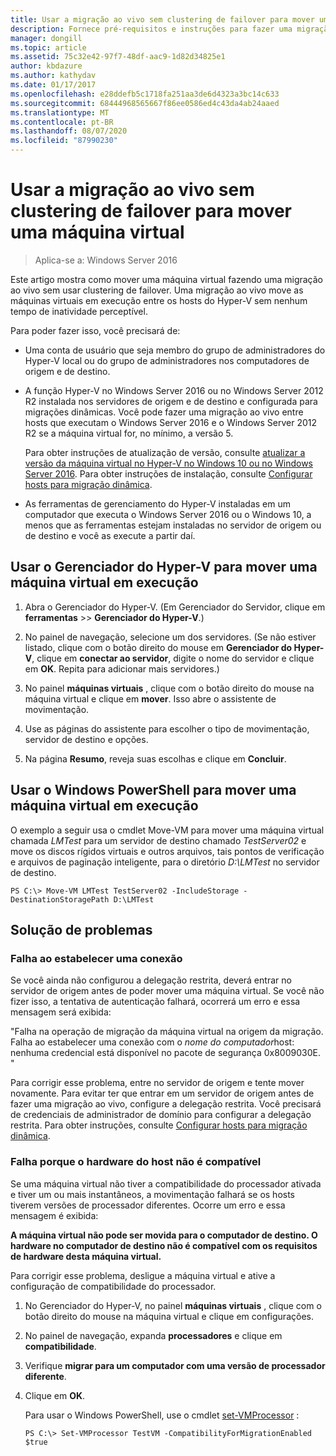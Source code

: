 ```yaml
---
title: Usar a migração ao vivo sem clustering de failover para mover uma máquina virtual
description: Fornece pré-requisitos e instruções para fazer uma migração ao vivo em um ambiente autônomo.
manager: dongill
ms.topic: article
ms.assetid: 75c32e42-97f7-48df-aac9-1d82d34825e1
author: kbdazure
ms.author: kathydav
ms.date: 01/17/2017
ms.openlocfilehash: e28ddefb5c1718fa251aa3de6d4323a3bc14c633
ms.sourcegitcommit: 68444968565667f86ee0586ed4c43da4ab24aaed
ms.translationtype: MT
ms.contentlocale: pt-BR
ms.lasthandoff: 08/07/2020
ms.locfileid: "87990230"
---
```

# <a name="use-live-migration-without-failover-clustering-to-move-a-virtual-machine"></a>Usar a migração ao vivo sem clustering de failover para mover uma máquina virtual

>Aplica-se a: Windows Server 2016

Este artigo mostra como mover uma máquina virtual fazendo uma migração ao vivo sem usar clustering de failover. Uma migração ao vivo move as máquinas virtuais em execução entre os hosts do Hyper-V sem nenhum tempo de inatividade perceptível.

Para poder fazer isso, você precisará de:

- Uma conta de usuário que seja membro do grupo de administradores do Hyper-V local ou do grupo de administradores nos computadores de origem e de destino.

- A função Hyper-V no Windows Server 2016 ou no Windows Server 2012 R2 instalada nos servidores de origem e de destino e configurada para migrações dinâmicas. Você pode fazer uma migração ao vivo entre hosts que executam o Windows Server 2016 e o Windows Server 2012 R2 se a máquina virtual for, no mínimo, a versão 5.

    Para obter instruções de atualização de versão, consulte [atualizar a versão da máquina virtual no Hyper-V no Windows 10 ou no Windows Server 2016](../deploy/Upgrade-virtual-machine-version-in-Hyper-V-on-Windows-or-Windows-Server.md). Para obter instruções de instalação, consulte [Configurar hosts para migração dinâmica](../deploy/Set-up-hosts-for-live-migration-without-Failover-Clustering.md).

- As ferramentas de gerenciamento do Hyper-V instaladas em um computador que executa o Windows Server 2016 ou o Windows 10, a menos que as ferramentas estejam instaladas no servidor de origem ou de destino e você as execute a partir daí.

## <a name="use-hyper-v-manager-to-move-a-running-virtual-machine"></a>Usar o Gerenciador do Hyper-V para mover uma máquina virtual em execução

1.  Abra o Gerenciador do Hyper-V. (Em Gerenciador do Servidor, clique em **ferramentas**  >> **Gerenciador do Hyper-V**.)

2.  No painel de navegação, selecione um dos servidores. (Se não estiver listado, clique com o botão direito do mouse em **Gerenciador do Hyper-V**, clique em **conectar ao servidor**, digite o nome do servidor e clique em **OK**. Repita para adicionar mais servidores.)

3.  No painel **máquinas virtuais** , clique com o botão direito do mouse na máquina virtual e clique em **mover**. Isso abre o assistente de movimentação.

4.  Use as páginas do assistente para escolher o tipo de movimentação, servidor de destino e opções.

5.  Na página **Resumo**, reveja suas escolhas e clique em **Concluir**.

## <a name="use-windows-powershell-to-move-a-running-virtual-machine"></a>Usar o Windows PowerShell para mover uma máquina virtual em execução

O exemplo a seguir usa o cmdlet Move-VM para mover uma máquina virtual chamada *LMTest* para um servidor de destino chamado *TestServer02* e move os discos rígidos virtuais e outros arquivos, tais pontos de verificação e arquivos de paginação inteligente, para o diretório *D:\LMTest* no servidor de destino.

```
PS C:\> Move-VM LMTest TestServer02 -IncludeStorage -DestinationStoragePath D:\LMTest
```

## <a name="troubleshooting"></a>Solução de problemas

### <a name="failed-to-establish-a-connection"></a>Falha ao estabelecer uma conexão

Se você ainda não configurou a delegação restrita, deverá entrar no servidor de origem antes de poder mover uma máquina virtual. Se você não fizer isso, a tentativa de autenticação falhará, ocorrerá um erro e essa mensagem será exibida:

"Falha na operação de migração da máquina virtual na origem da migração.
Falha ao estabelecer uma conexão com o *nome do computador*host: nenhuma credencial está disponível no pacote de segurança 0x8009030E. "

 Para corrigir esse problema, entre no servidor de origem e tente mover novamente. Para evitar ter que entrar em um servidor de origem antes de fazer uma migração ao vivo, configure a delegação restrita. Você precisará de credenciais de administrador de domínio para configurar a delegação restrita. Para obter instruções, consulte [Configurar hosts para migração dinâmica](../deploy/Set-up-hosts-for-live-migration-without-Failover-Clustering.md).

 ### <a name="failed-because-the-host-hardware-isnt-compatible"></a>Falha porque o hardware do host não é compatível

 Se uma máquina virtual não tiver a compatibilidade do processador ativada e tiver um ou mais instantâneos, a movimentação falhará se os hosts tiverem versões de processador diferentes. Ocorre um erro e essa mensagem é exibida:

**A máquina virtual não pode ser movida para o computador de destino. O hardware no computador de destino não é compatível com os requisitos de hardware desta máquina virtual.**

 Para corrigir esse problema, desligue a máquina virtual e ative a configuração de compatibilidade do processador.

1. No Gerenciador do Hyper-V, no painel **máquinas virtuais** , clique com o botão direito do mouse na máquina virtual e clique em configurações.
2. No painel de navegação, expanda **processadores** e clique em **compatibilidade**.
3. Verifique **migrar para um computador com uma versão de processador diferente**.
4. Clique em **OK**.

   Para usar o Windows PowerShell, use o cmdlet [set-VMProcessor](/powershell/module/hyper-v/set-vmprocessor?view=win10-ps) :

   ```
   PS C:\> Set-VMProcessor TestVM -CompatibilityForMigrationEnabled $true
   ```